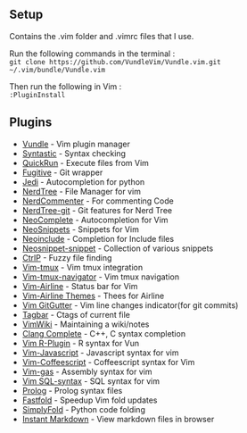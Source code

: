 
## Setup
Contains the .vim folder and .vimrc files that I use. 

Run the following commands in the terminal :  
    `git clone https://github.com/VundleVim/Vundle.vim.git ~/.vim/bundle/Vundle.vim`


Then run the following in Vim :  
    `:PluginInstall`

## Plugins

* [Vundle](https://github.com/VundleVim/Vundle.vim) - Vim plugin manager 
* [Syntastic](https://github.com/scrooloose/syntastic) - Syntax checking 
* [QuickRun](https://github.com/thinca/vim-quickrun) - Execute files from Vim 
* [Fugitive](https://github.com/tpope/vim-fugitive) - Git wrapper 
* [Jedi](https://github.com/davidhalter/jedi-vim) - Autocompletion for python 
* [NerdTree](https://github.com/scrooloose/nerdtree) - File Manager for vim
* [NerdCommenter](https://github.com/scrooloose/nerdcommenter) - For commenting Code 
* [NerdTree-git](https://github.com/Xuyuanp/nerdtree-git-plugin) - Git features for Nerd Tree
* [NeoComplete](https://github.com/Shougo/neocomplete.vim) - Autocompletion for Vim
* [NeoSnippets](https://github.com/Shougo/neosnippet.vim) - Snippets for Vim
* [Neoinclude](https://github.com/Shougo/neoinclude.vim) - Completion for Include files
* [Neosnippet-snippet](https://github.com/Shougo/neosnippet-snippets) - Collection of various snippets
* [CtrlP](https://github.com/ctrlpvim/ctrlp.vim) - Fuzzy file finding
* [Vim-tmux](https://github.com/tmux-plugins/vim-tmux) - Vim tmux integration
* [Vim-tmux-navigator](https://github.com/christoomey/vim-tmux-navigator) - Vim tmux navigation
* [Vim-Airline](https://github.com/vim-airline/vim-airline) - Status bar for Vim
* [Vim-Airline Themes](https://github.com/vim-airline/vim-airline-themes) - Thees for Airline
* [Vim GitGutter](https://github.com/airblade/vim-gitgutter) - Vim line changes indicator(for git commits)
* [Tagbar](https://github.com/vim-scripts/Tagbar) - Ctags of current file
* [VimWiki](https://github.com/vimwiki/vimwiki) - Maintaining a wiki/notes
* [Clang Complete](https://github.com/Rip-Rip/clang_complete) - C++, C syntax completion
* [Vim R-Plugin](https://github.com/vim-scripts/Vim-R-plugin) - R syntax for Vun
* [Vim-Javascript](https://github.com/pangloss/vim-javascript) - Javascript syntax for vim
* [Vim-Coffeescript](https://github.com/kchmck/vim-coffee-script) - Coffeescript syntax for Vim
* [Vim-gas](https://github.com/Shirk/vim-gas) - Assembly syntax for vim
* [Vim SQL-syntax](https://github.com/shmup/vim-sql-syntax) - SQL syntax for vim
* [Prolog](https://github.com/adimit/prolog.vim) - Prolog syntax files
* [Fastfold](https://github.com/Konfekt/FastFold) - Speedup Vim fold updates
* [SimplyFold](https://github.com/tmhedberg/SimpylFold) - Python code folding
* [Instant Markdown](https://github.com/suan/vim-instant-markdown) - View markdown files in browser
